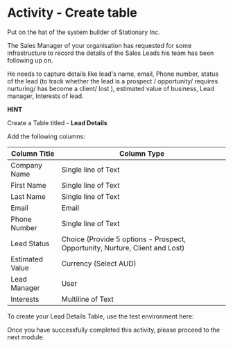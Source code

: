# Activity - Create table

Put on the hat of the system builder of Stationary Inc. 

The Sales Manager of your organisation has requested for some infrastructure to record the details of the Sales Leads his team has been following up on.

He needs to capture details like lead's name, email, Phone number, status of the lead (to track whether the lead is a prospect / opportunity/ requires nurturing/ has become a client/ lost ), estimated value of business, Lead manager, Interests of lead.

**HINT**

Create a Table titled - **Lead Details**

Add the following columns:  

| Column Title | Column Type |       
|------|------|
| Company Name | Single line of Text |
| First Name | Single line of Text |
| Last Name | Single line of Text |
| Email | Email | 
| Phone Number | Single line of Text |
| Lead Status | Choice   (Provide 5 options - Prospect, Opportunity, Nurture, Client and Lost) |
| Estimated Value | Currency (Select AUD) |
| Lead Manager | User |
| Interests | Multiline of Text |


To create your Lead Details Table, use the test environment here:

Once you have successfully completed this activity, please proceed to the next module.